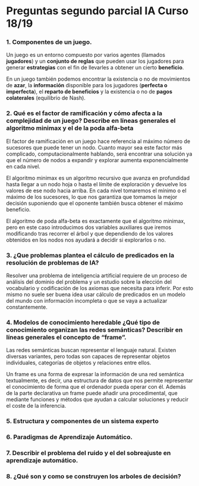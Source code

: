 # Preguntas segundo parcial IA Curso 18/19



### 1. Componentes de un juego.

Un juego es un entorno compuesto por varios agentes (llamados **jugadores**) y un **conjunto de reglas** que pueden usar los jugadores para generar **estrategias** con el fin de llevarles a obtener un cierto **beneficio**. 

En un juego también podemos encontrar la existencia o no de movimientos de **azar**, la **información** disponible para los jugadores (**perfecta o imperfecta**), el **reparto de beneficios** y la existencia o no de **pagos colaterales** (equilibrio de Nash).



### 2.  Qué es el factor de ramificación y cómo afecta a la complejidad de un juego? Describe en líneas generales el algoritmo minimax y el de la poda alfa-beta

El factor de ramificación en un juego hace referencia al máximo número de sucesores que puede tener un nodo. Cuanto mayor sea este factor más complicado, computacionalmente hablando, será encontrar una solución ya que el número de nodos a expandir y explorar aumenta exponencialmente en cada nivel.

El algoritmo minimax es un algoritmo recursivo que avanza en profundidad hasta llegar a un nodo hoja o hasta el límite de exploración y devuelve los valores de ese nodo hacia arriba. En cada nivel tomaremos el mínimo o el máximo de los sucesores, lo que nos garantiza que tomamos la mejor decisión suponiendo que el oponente también busca obtener el máximo beneficio.

El algoritmo de poda alfa-beta es exactamente que el algoritmo minimax, pero en este caso introducimos dos variables auxiliares que iremos modificando tras recorrer el árbol y que dependiendo de los valores obtenidos en los nodos nos ayudará a decidir si explorarlos o no.



### 3. ¿Que problemas plantea el cálculo de predicados en la resolución de problemas de IA?

Resolver una problema de inteligencia artificial requiere de un proceso de análisis del dominio del problema y un estudio sobre la elección del vocabulario y codificación de los axiomas que necesita para inferir. Por esto mismo no suele ser buena idea usar cálculo de predicados en un modelo del mundo con información incompleta o que se vaya a actualizar constantemente.



### 4. Modelos de conocimiento heredable ¿Qué tipo de conocimiento organizan las redes semánticas? Describir en líneas generales el concepto de “frame”.

Las redes semánticas buscan representar el lenguaje natural. Existen diversas variantes, pero todas son capaces de representar objetos individuales, categorías de objetos y relaciones entre ellos.

Un frame es una forma de expresar la información de una red semántica textualmente, es decir, una estructura de datos que nos permite representar el conocimiento de forma que el ordenador pueda operar con él. Además de la parte declarativa un frame puede añadir una procedimental, que mediante funciones y métodos que ayudan a calcular soluciones y reducir el coste de la inferencia.





### 5. Estructura y componentes de un sistema experto



### 6. Paradigmas de Aprendizaje Automático.





### 7. Describir el problema del ruido y el del sobreajuste en aprendizaje automático.



### 8. ¿Qué son y como se construyen los arboles de decisión?

